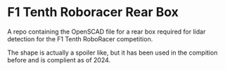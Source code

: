# F1 Tenth Roboracer Rear Box

A repo containing the OpenSCAD file for a rear box required for lidar detection for the F1 Tenth RoboRacer competition. 

The shape is actually a spoiler like, but it has been used in the compition before and is complient as of 2024.
